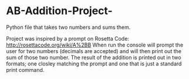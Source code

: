 # AB-Addition-Project-
Python file that takes two numbers and sums them.

Project was inspired by a prompt on Rosetta Code: http://rosettacode.org/wiki/A%2BB
When run the console will prompt the user for two numbers (decimals are accepted) and will then print out the sum of those two number. 
The result of the addition is printed out in two formats; one closley matching the prompt and one that is just a standard print command.
